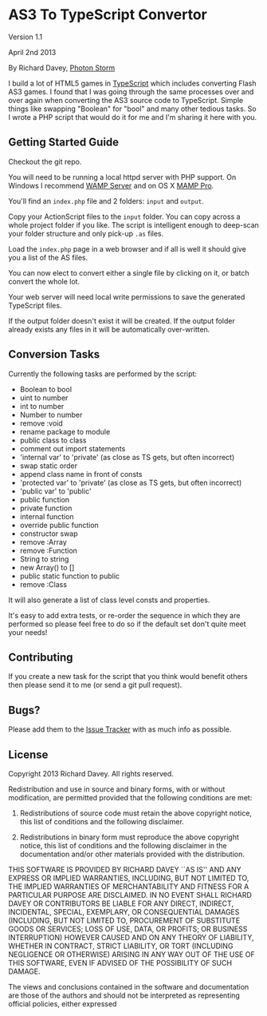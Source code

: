 AS3 To TypeScript Convertor
===========================

Version 1.1

April 2nd 2013

By Richard Davey, [Photon Storm](http://www.photonstorm.com)

I build a lot of HTML5 games in [TypeScript](http://www.typescriptlang.org) which includes converting Flash AS3 games. I found that I was going through the same processes over and over again when converting the AS3 source code to TypeScript. Simple things like swapping "Boolean" for "bool" and many other tedious tasks. So I wrote a PHP script that would do it for me and I'm sharing it here with you.

Getting Started Guide
---------------------

Checkout the git repo.

You will need to be running a local httpd server with PHP support. On Windows I recommend [WAMP Server](http://www.wampserver.com/en/) and on OS X [MAMP Pro](http://www.mamp.info/en/mamp-pro/).

You'll find an `index.php` file and 2 folders: `input` and `output`.

Copy your ActionScript files to the `input` folder. You can copy across a whole project folder if you like. The script is intelligent enough to deep-scan your folder structure and only pick-up `.as` files.

Load the `index.php` page in a web browser and if all is well it should give you a list of the AS files.

You can now elect to convert either a single file by clicking on it, or batch convert the whole lot.

Your web server will need local write permissions to save the generated TypeScript files.

If the output folder doesn't exist it will be created. If the output folder already exists any files in it will be automatically over-written.

Conversion Tasks
----------------

Currently the following tasks are performed by the script:

* Boolean to bool
* uint to number
* int to number
* Number to number
* remove :void
* rename package to module
* public class to class
* comment out import statements
* 'internal var' to 'private' (as close as TS gets, but often incorrect)
* swap static order
* append class name in front of consts
* 'protected var' to 'private' (as close as TS gets, but often incorrect)
* 'public var' to 'public'
* public function
* private function
* internal function
* override public function
* constructor swap
* remove :Array
* remove :Function
* String to string
* new Array() to []
* public static function to public
* remove :Class

It will also generate a list of class level consts and properties.

It's easy to add extra tests, or re-order the sequence in which they are performed so please feel free to do so if the default set don't quite meet your needs!

Contributing
------------

If you create a new task for the script that you think would benefit others then please send it to me (or send a git pull request).

Bugs?
-----

Please add them to the [Issue Tracker][1] with as much info as possible.

License
-------

Copyright 2013 Richard Davey. All rights reserved.

Redistribution and use in source and binary forms, with or without modification, are
permitted provided that the following conditions are met:

   1. Redistributions of source code must retain the above copyright notice, this list of
      conditions and the following disclaimer.

   2. Redistributions in binary form must reproduce the above copyright notice, this list
      of conditions and the following disclaimer in the documentation and/or other materials
      provided with the distribution.

THIS SOFTWARE IS PROVIDED BY RICHARD DAVEY ``AS IS'' AND ANY EXPRESS OR IMPLIED
WARRANTIES, INCLUDING, BUT NOT LIMITED TO, THE IMPLIED WARRANTIES OF MERCHANTABILITY AND
FITNESS FOR A PARTICULAR PURPOSE ARE DISCLAIMED. IN NO EVENT SHALL RICHARD DAVEY OR
CONTRIBUTORS BE LIABLE FOR ANY DIRECT, INDIRECT, INCIDENTAL, SPECIAL, EXEMPLARY, OR
CONSEQUENTIAL DAMAGES (INCLUDING, BUT NOT LIMITED TO, PROCUREMENT OF SUBSTITUTE GOODS OR
SERVICES; LOSS OF USE, DATA, OR PROFITS; OR BUSINESS INTERRUPTION) HOWEVER CAUSED AND ON
ANY THEORY OF LIABILITY, WHETHER IN CONTRACT, STRICT LIABILITY, OR TORT (INCLUDING
NEGLIGENCE OR OTHERWISE) ARISING IN ANY WAY OUT OF THE USE OF THIS SOFTWARE, EVEN IF
ADVISED OF THE POSSIBILITY OF SUCH DAMAGE.

The views and conclusions contained in the software and documentation are those of the
authors and should not be interpreted as representing official policies, either expressed

[1]: https://github.com/photonstorm/AS3toTypeScript/issues
